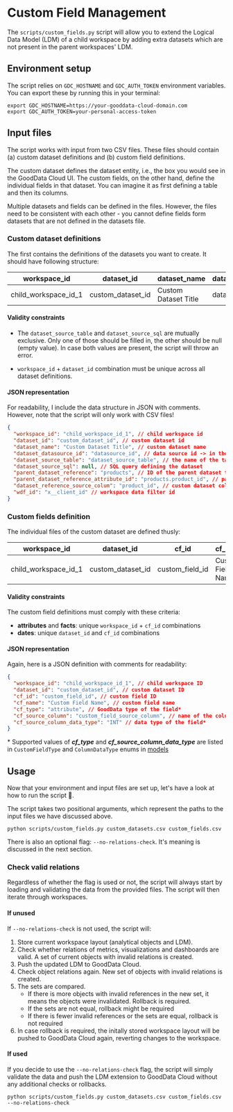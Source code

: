 # Custom Field Management

The `scripts/custom_fields.py` script will allow you to extend the Logical Data Model (LDM) of a child workspace by adding extra datasets which are not present in the parent workspaces' LDM.

## Environment setup

The script relies on `GDC_HOSTNAME` and `GDC_AUTH_TOKEN` environment variables. You can export these by running this in your terminal:

```shell
export GDC_HOSTNAME=https://your-gooddata-cloud-domain.com
export GDC_AUTH_TOKEN=your-personal-access-token
```

## Input files

The script works with input from two CSV files. These files should contain (a) custom dataset definitions and (b) custom field definitions.

The custom dataset defines the dataset entity, i.e., the box you would see in the GoodData Cloud UI. The custom fields, on the other hand, define the individual fields in that dataset. You can imagine it as first defining a table and then its columns.

Multiple datasets and fields can be defined in the files. However, the files need to be consistent with each other - you cannot define fields form datasets that are not defined in the datasets file.

### Custom dataset definitions

The first contains the definitions of the datasets you want to create. It should have following structure:

| workspace_id         | dataset_id        | dataset_name         | dataset_datasource_id | dataset_source_table | dataset_source_sql | parent_dataset_reference | parent_dataset_reference_attribute_id | dataset_reference_source_colum | wdf_id |
| -------------------- | ----------------- | -------------------- | --------------------- | -------------------- | ------------------ | ------------------------ | ------------------------------------- | ------------------------------ | ------ |
| child_workspace_id_1 | custom_dataset_id | Custom Dataset Title | datasource_id         | dataset_source_table |                    | parent_dataset_id        | parent_dataset.reference_field        | custom_dataset.reference_field | wdf_id |

#### Validity constraints

- The `dataset_source_table` and `dataset_source_sql` are mutually exclusive. Only one of those should be filled in, the other should be null (empty value). In case both values are present, the script will throw an error.

- `workspace_id` + `dataset_id` combination must be unique across all dataset definitions.

#### JSON representation

For readability, I include the data structure in JSON with comments. However, note that the script will only work with CSV files!

```json
{
  "workspace_id": "child_workspace_id_1", // child workspace id
  "dataset_id": "custom_dataset_id", // custom dataset id
  "dataset_name": "Custom Dataset Title", // custom dataset name
  "dataset_datasource_id": "datasource_id", // data source id -> in the UI, you see it when you go to "manage files"
  "dataset_source_table": "dataset_source_table", // the name of the table in the physical data model
  "dataset_source_sql": null, // SQL query defining the dataset
  "parent_dataset_reference": "products", // ID of the parent dataset to which the custom one will be connected
  "parent_dataset_reference_attribute_id": "products.product_id", // parent dataset column name used fot the "join"
  "dataset_reference_source_colum": "product_id", // custom dataset column name used for the "join"
  "wdf_id": "x__client_id" // workspace data filter id
}
```

### Custom fields definition

The individual files of the custom dataset are defined thusly:

| workspace_id         | dataset_id        | cf_id           | cf_name           | cf_type   | cf_source_column           | cf_source_column_data_type |
| -------------------- | ----------------- | --------------- | ----------------- | --------- | -------------------------- | -------------------------- |
| child_workspace_id_1 | custom_dataset_id | custom_field_id | Custom Field Name | attribute | custom_field_source_column | INT                        |

#### Validity constraints

The custom field definitions must comply with these criteria:

- **attributes** and **facts**: unique `workspace_id` + `cf_id` combinations
- **dates**: unique `dataset_id` and `cf_id` combinations

#### JSON representation

Again, here is a JSON definition with comments for readability:

```json
{
  "workspace_id": "child_workspace_id_1", // child workspace ID
  "dataset_id": "custom_dataset_id", // custom dataset ID
  "cf_id": "custom_field_id", // custom field ID
  "cf_name": "Custom Field Name", // custom field name
  "cf_type": "attribute", // GoodData type of the field*
  "cf_source_column": "custom_field_source_column", // name of the column in the physical data model
  "cf_source_column_data_type": "INT" // data type of the field*
}
```

\* Supported values of **_cf_type_** and **_cf_source_column_data_type_** are listed in `CustomFieldType` and `ColumnDataType` enums in [models](../scripts/custom_fields/models/custom_data_object.py)

## Usage

Now that your environment and input files are set up, let's have a look at how to run the script 🚀.

The script takes two positional arguments, which represent the paths to the input files we have discussed above.

```shell
python scripts/custom_fields.py custom_datasets.csv custom_fields.csv
```

There is also an optional flag: `--no-relations-check`. It's meaning is discussed in the next section.

### Check valid relations

Regardless of whether the flag is used or not, the script will always start by loading and validating the data from the provided files. The script will then iterate through workspaces.

#### If unused

If `--no-relations-check` is not used, the script will:

1. Store current workspace layout (analytical objects and LDM).
1. Check whether relations of metrics, visualizations and dashboards are valid. A set of current objects with invalid relations is created.
1. Push the updated LDM to GoodData Cloud.
1. Check object relations again. New set of objects with invalid relations is created.
1. The sets are compared.
   - If there is more objects with invalid references in the new set, it means the objects were invalidated. Rollback is required.
   - If the sets are not equal, rollback might be required
   - If there is fewer invalid references or the sets are equal, rollback is not required
1. In case rollback is required, the initally stored workspace layout will be pushed to GoodData Cloud again, reverting changes to the workspace.

#### If used

If you decide to use the `--no-relations-check` flag, the script will simply validate the data and push the LDM extension to GoodData Cloud without any additional checks or rollbacks.

```shell
python scripts/custom_fields.py custom_datasets.csv custom_fields.csv --no-relations-check
```
